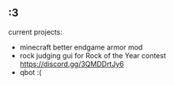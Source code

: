 ## \:3


current projects:
 - minecraft better endgame armor mod
 - rock judging gui for Rock of the Year contest https://discord.gg/3QMDDrtJy6
 - qbot :(
<!--
**kendal-codeferret/kendal-codeferret** is a ✨ _special_ ✨ repository because its `README.md` (this file) appears on your GitHub profile.

Here are some ideas to get you started:

- 🔭 I’m currently working on ...
- 🌱 I’m currently learning ...
- 👯 I’m looking to collaborate on ...
- 🤔 I’m looking for help with ...
- 💬 Ask me about ...
- 📫 How to reach me: ...
- 😄 Pronouns: ...
- ⚡ Fun fact: ...
-->
